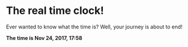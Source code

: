 # The real time clock!

Ever wanted to know what the time is? Well, your journey is about to end!

**The time is Nov 24, 2017, 17:58**